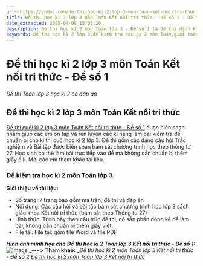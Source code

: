 ```yaml
---
url: https://vndoc.com/de-thi-hoc-ki-2-lop-3-mon-toan-ket-noi-tri-thuc-de-so-1-318033
title: Đề thi học kì 2 lớp 3 môn Toán Kết nối tri thức - Đề số 1 - Đề thi Toán lớp 3 học kì 2 có đáp án - VnDoc.com
date_extracted: 2025-04-08 15:03:20
description: Đề thi học kì 2 môn Toán lớp 3 - Đề số 1 là đề thi định kì cuối học kì 2 mới nhất có đáp án kèm theo giúp các em học sinh ôn tập và các thầy cô ra đề thi chuẩn các mức độ Thông tư 27. Mời các em cùng các thầy cô tham khảo và tải về.
keywords: Đề thi học kì 2 lớp 3,đề kiểm tra học kì 2 môn Toán,giải toán lớp 3 kì 2,Đề kiểm tra học kì 2 môn Toán lớp 3,Đề kiểm tra môn Toán,Đề kiểm tra học kì,Đề kiểm tra cuối kì,Đề kiểm tra môn Toán lớp 3,Đề kiểm tra học kì 2 toán 3,đề thi học kì 2 toán 3,đề thi kì 2 lớp 3,đề toán lớp 3 học kì 2,đề toán lớp 3 học kỳ 2,de thi toan lop 3 hoc ki 2,bài tập toán lớp 3 học kỳ 2,toán lớp 3 học kì 2,đề thi học kì 2 lớp 3 môn Toán,đề thi Toán lớp 3,đề thi toán lớp 3 học kì 2
---
```


# Đề thi học kì 2 lớp 3 môn Toán Kết nối tri thức - Đề số 1
 _Đề thi Toán lớp 3 học kì 2 có đáp án_
## **Đề thi học kì 2 lớp 3 môn Toán Kết nối tri thức**
[Đề thi cuối kì 2 lớp 3 môn Toán Kết nối tri thức - Đề số 1](<https://vndoc.com/de-thi-hoc-ki-2-lop-3-mon-toan-ket-noi-tri-thuc-de-so-1-318033>) được biên soạn nhằm giúp các em ôn tập và rèn luyện các kĩ năng làm bài kiểm tra để chuẩn bị cho kì thi cuối học kì 2 lớp 3. Đề thi gồm các dạng câu hỏi Trắc nghiệm và Bài tập được biên soạn bám sát chương trình học theo thông tư 27. Học sinh có thể làm bài trực tiếp vào đề mà không cần chuẩn bị thêm giấy ô li. Mời các em tham khảo tài liệu.
### **Đề kiểm tra học kì 2 môn Toán lớp 3**
**Giới thiệu về tài liệu:**
  * Số trang: 7 trang bao gồm ma trận, đề thi và đáp án
  * Nội dung: Các câu hỏi và bài tập bám sát chương trình học lớp 3 sách giáo khoa Kết nối tri thức \(bám sát theo Thông tư 27\)
  * Hình thức: Trình bày theo cấu trúc đề thi, có sẵn phần dòng kẻ để làm bài, không cần chuẩn bị thêm giấy viết.
  * File tải: File tải: gồm file Word và file PDF

_**Hình ảnh minh họa cho Đề thi học kì 2 Toán lớp 3 Kết nối tri thức - Đề số 1:**_
![image](https://i.vdoc.vn/data/image/2024/04/04/de-thi-hoc-ki-2-Toan-lop-3-Ket-noi-tri-thuc-de-so-1.png)
**_\--- > Tham khảo: _**_Đề thi học kì 2 môn Toán lớp 3 Kết nối tri thức - Đề số 2_
 _[Đề thi học kì 2 môn Toán lớp 3 Kết nối tri thức](<https://vndoc.com/de-thi-hoc-ki-2-lop-3-mon-toan>)_

